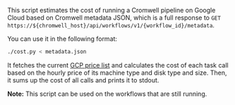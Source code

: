This script estimates the cost of running a Cromwell pipeline on Google Cloud
based on Cromwell metadata JSON, which is a full response to
`GET https://${chromwell_host}/api/workflows/v1/{workflow_id}/metadata`.

You can use it in the following format:
```bash
./cost.py < metadata.json
```

It fetches the current [GCP price list](http://cloudpricingcalculator.appspot.com/static/data/pricelist.json)
and calculates the cost of each task call
based on the hourly price of its machine type and disk type and size.
Then, it sums up the cost of all calls and prints it to stdout.

**Note:** This script can be used on the workflows that are still running.
